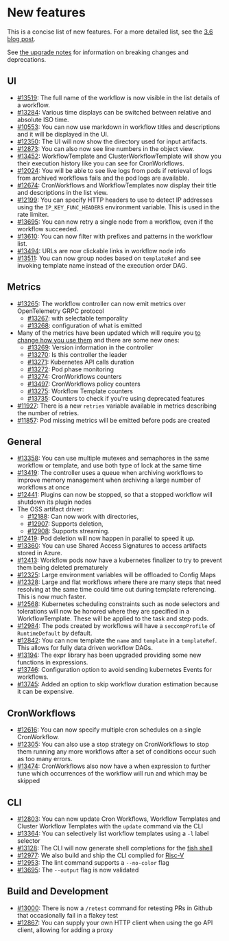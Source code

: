 # New features

This is a concise list of new features.
For a more detailed list, see the [3.6 blog post](https://blog.argoproj.io/argo-workflows-3-6-aa037cd782be).

See [the upgrade notes](upgrading.md#upgrading_to_v3.6) for information on breaking changes and deprecations.

## UI

* [#13519](https://github.com/argoproj/argo-workflows/pull/13519): The full name of the workflow is now visible in the list details of a workflow.
* [#13284](https://github.com/argoproj/argo-workflows/pull/13284): Various time displays can be switched between relative and absolute ISO time.
* [#10553](https://github.com/argoproj/argo-workflows/pull/10553): You can now use markdown in workflow titles and descriptions and it will be displayed in the UI.
* [#12350](https://github.com/argoproj/argo-workflows/pull/12350): The UI will now show the directory used for input artifacts.
* [#12873](https://github.com/argoproj/argo-workflows/pull/12873): You can also now see line numbers in the object view.
* [#13452](https://github.com/argoproj/argo-workflows/pull/13452): WorkflowTemplate and ClusterWorkflowTemplate will show you their execution history like you can see for CronWorkflows.
* [#12024](https://github.com/argoproj/argo-workflows/pull/12024): You will be able to see live logs from pods if retrieval of logs from archived workflows fails and the pod logs are available.
* [#12674](https://github.com/argoproj/argo-workflows/pull/12674): CronWorkflows and WorkflowTemplates now display their title and descriptions in the list view.
* [#12199](https://github.com/argoproj/argo-workflows/pull/12199): You can specify HTTP headers to use to detect IP addresses using the `IP_KEY_FUNC_HEADERS` environment variable. This is used in the rate limiter.
* [#13695](https://github.com/argoproj/argo-workflows/pull/13695): You can now retry a single node from a workflow, even if the workflow succeeded.
* [#13610](https://github.com/argoproj/argo-workflows/pull/13610): You can now filter with prefixes and patterns in the workflow list.
* [#13494](https://github.com/argoproj/argo-workflows/pull/13494): URLs are now clickable links in workflow node info
* [#13511](https://github.com/argoproj/argo-workflows/pull/13511): You can now group nodes based on `templateRef` and see invoking template name instead of the execution order DAG.

## Metrics

* [#13265](https://github.com/argoproj/argo-workflows/pull/13265): The workflow controller can now emit metrics over OpenTelemetry GRPC protocol
    * [#13267](https://github.com/argoproj/argo-workflows/pull/13267): with selectable temporality
    * [#13268](https://github.com/argoproj/argo-workflows/pull/13268): configuration of what is emitted
* Many of the metrics have been updated which will require you [to change how you use them](upgrading.md#metrics_changes) and there are some new ones:
    * [#13269](https://github.com/argoproj/argo-workflows/pull/13269): Version information in the controller
    * [#13270](https://github.com/argoproj/argo-workflows/pull/13270): Is this controller the leader
    * [#13271](https://github.com/argoproj/argo-workflows/pull/13271): Kubernetes API calls duration
    * [#13272](https://github.com/argoproj/argo-workflows/pull/13272): Pod phase monitoring
    * [#13274](https://github.com/argoproj/argo-workflows/pull/13274): CronWorkflows counters
    * [#13497](https://github.com/argoproj/argo-workflows/pull/13497): CronWorkflows policy counters
    * [#13275](https://github.com/argoproj/argo-workflows/pull/13275): Workflow Template counters
    * [#13735](https://github.com/argoproj/argo-workflows/pull/13735): Counters to check if you're using deprecated features
* [#11927](https://github.com/argoproj/argo-workflows/pull/11927): There is a new `retries` variable available in metrics describing the number of retries.
* [#11857](https://github.com/argoproj/argo-workflows/pull/11857): Pod missing metrics will be emitted before pods are created

## General

* [#13358](https://github.com/argoproj/argo-workflows/pull/13358): You can use multiple mutexes and semaphores in the same workflow or template, and use both type of lock at the same time
* [#13419](https://github.com/argoproj/argo-workflows/pull/13419): The controller uses a queue when archiving workflows to improve memory management when archiving a large number of workflows at once
* [#12441](https://github.com/argoproj/argo-workflows/pull/12441): Plugins can now be stopped, so that a stopped workflow will shutdown its plugin nodes
* The OSS artifact driver:
    * [#12188](https://github.com/argoproj/argo-workflows/pull/12188): Can now work with directories,
    * [#12907](https://github.com/argoproj/argo-workflows/pull/12907): Supports deletion,
    * [#12908](https://github.com/argoproj/argo-workflows/pull/12908): Supports streaming.
* [#12419](https://github.com/argoproj/argo-workflows/pull/12419): Pod deletion will now happen in parallel to speed it up.
* [#13360](https://github.com/argoproj/argo-workflows/pull/13360): You can use Shared Access Signatures to access artifacts stored in Azure.
* [#12413](https://github.com/argoproj/argo-workflows/pull/12413): Workflow pods now have a kubernetes finalizer to try to prevent them being deleted prematurely
* [#12325](https://github.com/argoproj/argo-workflows/pull/12325): Large environment variables will be offloaded to Config Maps
* [#12328](https://github.com/argoproj/argo-workflows/pull/12328): Large and flat workflows where there are many steps that need resolving at the same time could time out during template referencing. This is now much faster.
* [#12568](https://github.com/argoproj/argo-workflows/pull/12568): Kubernetes scheduling constraints such as node selectors and tolerations will now be honored where they are specified in a WorkflowTemplate. These will be applied to the task and step pods.
* [#12984](https://github.com/argoproj/argo-workflows/pull/12984): The pods created by workflows will have a `seccompProfile` of `RuntimeDefault` by default.
* [#12842](https://github.com/argoproj/argo-workflows/pull/12842): You can now template the `name` and `template` in a `templateRef`. This allows for fully data driven workflow DAGs.
* [#13194](https://github.com/argoproj/argo-workflows/pull/13194): The expr library has been upgraded providing some new functions in expressions.
* [#13746](https://github.com/argoproj/argo-workflows/pull/13746): Configuration option to avoid sending kubernetes Events for workflows.
* [#13745](https://github.com/argoproj/argo-workflows/pull/13745): Added an option to skip workflow duration estimation because it can be expensive.

## CronWorkflows

* [#12616](https://github.com/argoproj/argo-workflows/pull/12616): You can now specify multiple cron schedules on a single CronWorkflow.
* [#12305](https://github.com/argoproj/argo-workflows/pull/12305): You can also use a stop strategy on CronWorkflows to stop them running any more workflows after a set of conditions occur such as too many errors.
* [#13474](https://github.com/argoproj/argo-workflows/pull/13474): CronWorkflows also now have a when expression to further tune which occurrences of the workflow will run and which may be skipped

## CLI

* [#12803](https://github.com/argoproj/argo-workflows/pull/12803): You can now update Cron Workflows, Workflow Templates and Cluster Workflow Templates with the `update` command via the CLI
* [#13364](https://github.com/argoproj/argo-workflows/pull/13364): You can selectively list workflow templates using a `-l` label selector
* [#13128](https://github.com/argoproj/argo-workflows/pull/13128): The CLI will now generate shell completions for the [fish shell](https://fishshell.com/)
* [#12977](https://github.com/argoproj/argo-workflows/pull/12977): We also build and ship the CLI complied for [Risc-V](https://riscv.org/)
* [#12953](https://github.com/argoproj/argo-workflows/pull/12953): The lint command supports a `--no-color` flag
* [#13695](https://github.com/argoproj/argo-workflows/pull/13695): The `--output` flag is now validated

## Build and Development

* [#13000](https://github.com/argoproj/argo-workflows/pull/13000): There is now a `/retest` command for retesting PRs in Github that occasionally fail in a flakey test
* [#12867](https://github.com/argoproj/argo-workflows/pull/12867): You can supply your own HTTP client when using the go API client, allowing for adding a proxy
